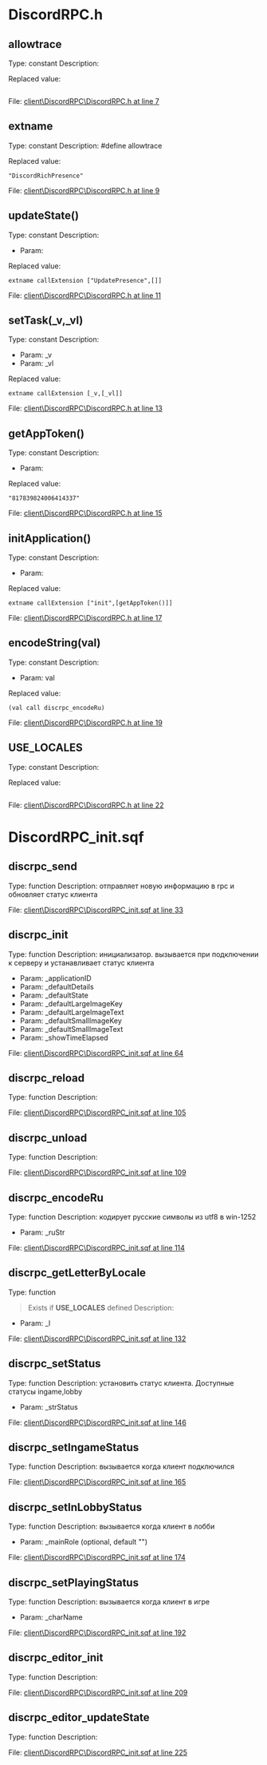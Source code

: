 # DiscordRPC.h

## allowtrace

Type: constant
Description: 


Replaced value:
```sqf

```
File: [client\DiscordRPC\DiscordRPC.h at line 7](../../../src/client/DiscordRPC/DiscordRPC.h#L7)
## extname

Type: constant
Description: #define allowtrace


Replaced value:
```sqf
"DiscordRichPresence"
```
File: [client\DiscordRPC\DiscordRPC.h at line 9](../../../src/client/DiscordRPC/DiscordRPC.h#L9)
## updateState()

Type: constant
Description: 
- Param: 

Replaced value:
```sqf
extname callExtension ["UpdatePresence",[]]
```
File: [client\DiscordRPC\DiscordRPC.h at line 11](../../../src/client/DiscordRPC/DiscordRPC.h#L11)
## setTask(_v,_vl)

Type: constant
Description: 
- Param: _v
- Param: _vl

Replaced value:
```sqf
extname callExtension [_v,[_vl]]
```
File: [client\DiscordRPC\DiscordRPC.h at line 13](../../../src/client/DiscordRPC/DiscordRPC.h#L13)
## getAppToken()

Type: constant
Description: 
- Param: 

Replaced value:
```sqf
"817839824006414337"
```
File: [client\DiscordRPC\DiscordRPC.h at line 15](../../../src/client/DiscordRPC/DiscordRPC.h#L15)
## initApplication()

Type: constant
Description: 
- Param: 

Replaced value:
```sqf
extname callExtension ["init",[getAppToken()]]
```
File: [client\DiscordRPC\DiscordRPC.h at line 17](../../../src/client/DiscordRPC/DiscordRPC.h#L17)
## encodeString(val)

Type: constant
Description: 
- Param: val

Replaced value:
```sqf
(val call discrpc_encodeRu)
```
File: [client\DiscordRPC\DiscordRPC.h at line 19](../../../src/client/DiscordRPC/DiscordRPC.h#L19)
## USE_LOCALES

Type: constant
Description: 


Replaced value:
```sqf

```
File: [client\DiscordRPC\DiscordRPC.h at line 22](../../../src/client/DiscordRPC/DiscordRPC.h#L22)
# DiscordRPC_init.sqf

## discrpc_send

Type: function
Description: отправляет новую информацию в rpc и обновляет статус клиента


File: [client\DiscordRPC\DiscordRPC_init.sqf at line 33](../../../src/client/DiscordRPC/DiscordRPC_init.sqf#L33)
## discrpc_init

Type: function
Description: инициализатор. вызывается при подключении к серверу и устанавливает статус клиента
- Param: _applicationID
- Param: _defaultDetails
- Param: _defaultState
- Param: _defaultLargeImageKey
- Param: _defaultLargeImageText
- Param: _defaultSmallImageKey
- Param: _defaultSmallImageText
- Param: _showTimeElapsed

File: [client\DiscordRPC\DiscordRPC_init.sqf at line 64](../../../src/client/DiscordRPC/DiscordRPC_init.sqf#L64)
## discrpc_reload

Type: function
Description: 


File: [client\DiscordRPC\DiscordRPC_init.sqf at line 105](../../../src/client/DiscordRPC/DiscordRPC_init.sqf#L105)
## discrpc_unload

Type: function
Description: 


File: [client\DiscordRPC\DiscordRPC_init.sqf at line 109](../../../src/client/DiscordRPC/DiscordRPC_init.sqf#L109)
## discrpc_encodeRu

Type: function
Description: кодирует русские символы из utf8 в win-1252
- Param: _ruStr

File: [client\DiscordRPC\DiscordRPC_init.sqf at line 114](../../../src/client/DiscordRPC/DiscordRPC_init.sqf#L114)
## discrpc_getLetterByLocale

Type: function
> Exists if **USE_LOCALES** defined
Description: 
- Param: _l

File: [client\DiscordRPC\DiscordRPC_init.sqf at line 132](../../../src/client/DiscordRPC/DiscordRPC_init.sqf#L132)
## discrpc_setStatus

Type: function
Description: установить статус клиента. Доступные статусы ingame,lobby
- Param: _strStatus

File: [client\DiscordRPC\DiscordRPC_init.sqf at line 146](../../../src/client/DiscordRPC/DiscordRPC_init.sqf#L146)
## discrpc_setIngameStatus

Type: function
Description: вызывается когда клиент подключился


File: [client\DiscordRPC\DiscordRPC_init.sqf at line 165](../../../src/client/DiscordRPC/DiscordRPC_init.sqf#L165)
## discrpc_setInLobbyStatus

Type: function
Description: вызывается когда клиент в лобби
- Param: _mainRole (optional, default "")

File: [client\DiscordRPC\DiscordRPC_init.sqf at line 174](../../../src/client/DiscordRPC/DiscordRPC_init.sqf#L174)
## discrpc_setPlayingStatus

Type: function
Description: вызывается когда клиент в игре
- Param: _charName

File: [client\DiscordRPC\DiscordRPC_init.sqf at line 192](../../../src/client/DiscordRPC/DiscordRPC_init.sqf#L192)
## discrpc_editor_init

Type: function
Description: 


File: [client\DiscordRPC\DiscordRPC_init.sqf at line 209](../../../src/client/DiscordRPC/DiscordRPC_init.sqf#L209)
## discrpc_editor_updateState

Type: function
Description: 


File: [client\DiscordRPC\DiscordRPC_init.sqf at line 225](../../../src/client/DiscordRPC/DiscordRPC_init.sqf#L225)
